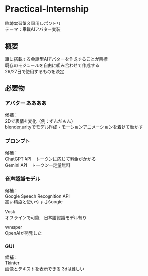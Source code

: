 # Practical-Internship
臨地実習第３回用レポジトリ<br>
テーマ：車載AIアバター実装

## 概要
車に搭載する会話型AIアバターを作成することが目標<br>
既存のモジュールを自由に組み合わせて作成する<br>
26/27日で使用するものを決定<br>

## 必要物
### アバター  ああああ
候補：<br>
2Dで表情を変化（例：ずんだもん）<br>
blender,unityでモデル作成・モーションアニメーションを着けて動かす

### プロンプト
候補：<br>
ChatGPT API　トークンに応じて料金がかかる<br>
Gemini API　トークン一定量無料

### 音声認識モデル
候補：<br>
Google Speech Recognition API<br>
高い精度と使いやすさGoogle<br>

Vosk<br>
オフラインで可能　日本語認識モデル有り

Whisper<br>
OpenAIが開発した<br>

### GUI<br>
候補：<br>
Tkinter<br>
画像とテキストを表示できる 3dは難しい

